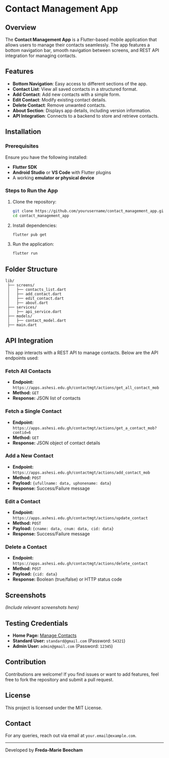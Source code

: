 # Contact Management App

## Overview
The **Contact Management App** is a Flutter-based mobile application that allows users to manage their contacts seamlessly. The app features a bottom navigation bar, smooth navigation between screens, and REST API integration for managing contacts.

## Features
- **Bottom Navigation**: Easy access to different sections of the app.
- **Contact List**: View all saved contacts in a structured format.
- **Add Contact**: Add new contacts with a simple form.
- **Edit Contact**: Modify existing contact details.
- **Delete Contact**: Remove unwanted contacts.
- **About Section**: Displays app details, including version information.
- **API Integration**: Connects to a backend to store and retrieve contacts.

## Installation
### Prerequisites
Ensure you have the following installed:
- **Flutter SDK**
- **Android Studio** or **VS Code** with Flutter plugins
- A working **emulator or physical device**

### Steps to Run the App
1. Clone the repository:
   ```sh
   git clone https://github.com/yourusername/contact_management_app.git
   cd contact_management_app
   ```
2. Install dependencies:
   ```sh
   flutter pub get
   ```
3. Run the application:
   ```sh
   flutter run
   ```

## Folder Structure
```
lib/
 ├── screens/
 │   ├── contacts_list.dart
 │   ├── add_contact.dart
 │   ├── edit_contact.dart
 │   ├── about.dart
 ├── services/
 │   ├── api_service.dart
 ├── models/
 │   ├── contact_model.dart
 ├── main.dart
```

## API Integration
This app interacts with a REST API to manage contacts. Below are the API endpoints used:

### Fetch All Contacts
- **Endpoint:** `https://apps.ashesi.edu.gh/contactmgt/actions/get_all_contact_mob`
- **Method:** `GET`
- **Response:** JSON list of contacts

### Fetch a Single Contact
- **Endpoint:** `https://apps.ashesi.edu.gh/contactmgt/actions/get_a_contact_mob?contid=6`
- **Method:** `GET`
- **Response:** JSON object of contact details

### Add a New Contact
- **Endpoint:** `https://apps.ashesi.edu.gh/contactmgt/actions/add_contact_mob`
- **Method:** `POST`
- **Payload:** `{ufullname: data, uphonename: data}`
- **Response:** Success/Failure message

### Edit a Contact
- **Endpoint:** `https://apps.ashesi.edu.gh/contactmgt/actions/update_contact`
- **Method:** `POST`
- **Payload:** `{cname: data, cnum: data, cid: data}`
- **Response:** Success/Failure message

### Delete a Contact
- **Endpoint:** `https://apps.ashesi.edu.gh/contactmgt/actions/delete_contact`
- **Method:** `POST`
- **Payload:** `{cid: data}`
- **Response:** Boolean (true/false) or HTTP status code

## Screenshots
*(Include relevant screenshots here)*

## Testing Credentials
- **Home Page:** [Manage Contacts](https://apps.ashesi.edu.gh/contactmgt/view/manage_contact)
- **Standard User:** `standard@gmail.com` (Password: `54321`)
- **Admin User:** `admin@gmail.com` (Password: `12345`)

## Contribution
Contributions are welcome! If you find issues or want to add features, feel free to fork the repository and submit a pull request.

## License
This project is licensed under the MIT License.

## Contact
For any queries, reach out via email at `your.email@example.com`.

---
Developed by **Freda-Marie Beecham**
